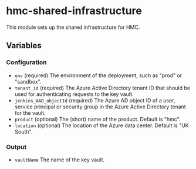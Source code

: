 # hmc-shared-infrastructure

This module sets up the shared infrastructure for HMC.

## Variables

### Configuration

- `env` (required) The environment of the deployment, such as "prod" or "sandbox".
- `tenant_id` (required) The Azure Active Directory tenant ID that should be used for authenticating requests to the key vault.
- `jenkins_AAD_objectId` (required) The Azure AD object ID of a user, service principal or security group in the Azure Active Directory tenant for the vault.
- `product` (optional) The (short) name of the product. Default is "hmc".
- `location` (optional) The location of the Azure data center. Default is "UK South".


### Output

- `vaultName` The name of the key vault.
